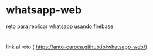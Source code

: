 # whatsapp-web
reto para replicar whatsapp usando firebase
#
link al reto ( https://anto-caroca.github.io/whatsapp-web/)
